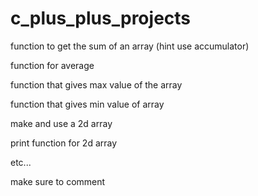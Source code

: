 # c_plus_plus_projects



function to get the sum of an array (hint use accumulator)

function for average

function that gives max value of the array

function that gives min value of array

make and use a 2d array

print function for 2d array

etc...

make sure to comment
